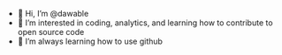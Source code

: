 - 👋 Hi, I’m @dawable
- 👀 I’m interested in coding, analytics, and learning how to contribute to open source code
- 🌱 I’m always learning how to use github


<!---
dawable/dawable is a ✨ special ✨ repository because its `README.md` (this file) appears on your GitHub profile.
You can click the Preview link to take a look at your changes.
--->
